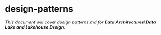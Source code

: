 # design-patterns

_This document will cover design patterns.md for **Data Architectures\Data Lake and Lakehouse Design**._
